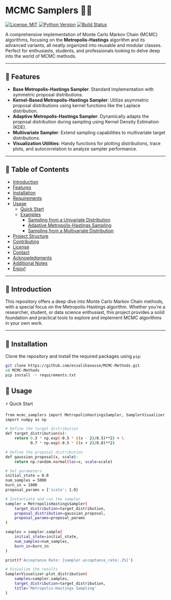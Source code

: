 # MCMC Samplers 🧮🔥

[![License: MIT](https://img.shields.io/badge/License-MIT-blue.svg)](LICENSE)
[![Python Version](https://img.shields.io/badge/Python-3.6%2B-blue.svg)](#-requirements)
[![Build Status](https://img.shields.io/badge/build-passing-brightgreen.svg)](#)

A comprehensive implementation of Monte Carlo Markov Chain (MCMC) algorithms, focusing on the **Metropolis-Hastings** algorithm and its advanced variants, all neatly organized into reusable and modular classes. Perfect for enthusiasts, students, and professionals looking to delve deep into the world of MCMC methods.

---

## 🌟 Features

- **Base Metropolis-Hastings Sampler**: Standard implementation with symmetric proposal distributions.
- **Kernel-Based Metropolis-Hastings Sampler**: Utilize asymmetric proposal distributions using kernel functions like the Laplace distribution.
- **Adaptive Metropolis-Hastings Sampler**: Dynamically adapts the proposal distribution during sampling using Kernel Density Estimation (KDE).
- **Multivariate Sampler**: Extend sampling capabilities to multivariate target distributions.
- **Visualization Utilities**: Handy functions for plotting distributions, trace plots, and autocorrelation to analyze sampler performance.

---

## 📖 Table of Contents

- [Introduction](#-introduction)
- [Features](#-features)
- [Installation](#-installation)
- [Requirements](#-requirements)
- [Usage](#-usage)
  - [Quick Start](#-quick-start)
  - [Examples](#-examples)
    - [Sampling from a Univariate Distribution](#sampling-from-a-univariate-distribution)
    - [Adaptive Metropolis-Hastings Sampling](#adaptive-metropolis-hastings-sampling)
    - [Sampling from a Multivariate Distribution](#sampling-from-a-multivariate-distribution)
- [Project Structure](#-project-structure)
- [Contributing](#-contributing)
- [License](#-license)
- [Contact](#-contact)
- [Acknowledgments](#-acknowledgments)
- [Additional Notes](#-additional-notes)
- [Enjoy!](#-enjoy)

---

## 🚀 Introduction

This repository offers a deep dive into Monte Carlo Markov Chain methods, with a special focus on the Metropolis-Hastings algorithm. Whether you're a researcher, student, or data science enthusiast, this project provides a solid foundation and practical tools to explore and implement MCMC algorithms in your own work.

---

## 🔧 Installation

Clone the repository and install the required packages using `pip`:

```bash
git clone https://github.com/essalihanasse/MCMC-Methods.git
cd MCMC-Methods
pip install -r requirements.txt
```
## 📝 Usage
⚡ Quick Start
```bash
from mcmc_samplers import MetropolisHastingsSampler, SamplerVisualizer
import numpy as np

# Define the target distribution
def target_distribution(x):
    return 0.3 * np.exp(-0.5 * ((x - 2)/0.5)**2) + \
           0.7 * np.exp(-0.5 * ((x + 2)/0.8)**2)

# Define the proposal distribution
def gaussian_proposal(x, scale):
    return np.random.normal(loc=x, scale=scale)

# Set parameters
initial_state = 0.0
num_samples = 5000
burn_in = 1000
proposal_params = {'scale': 1.0}

# Instantiate and run the sampler
sampler = MetropolisHastingsSampler(
    target_distribution=target_distribution,
    proposal_distribution=gaussian_proposal,
    proposal_params=proposal_params
)

samples = sampler.sample(
    initial_state=initial_state,
    num_samples=num_samples,
    burn_in=burn_in
)

print(f'Acceptance Rate: {sampler.acceptance_rate:.2%}')

# Visualize the results
SamplerVisualizer.plot_distribution(
    samples=sampler.samples,
    target_distribution=target_distribution,
    title='Metropolis-Hastings Sampling'
)

```
